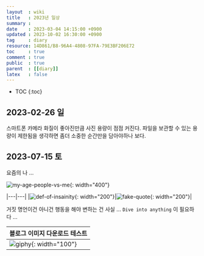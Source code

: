 ```yaml
---
layout  : wiki
title   : 2023년 일상
summary :
date    : 2023-03-04 14:15:00 +0900
updated : 2023-10-02 16:30:00 +0900
tag     : diary
resource: 14D861/B8-96A4-4808-97FA-79E3BF206E72
toc     : true
comment : true
public  : true
parent  : [[diary]]
latex   : false
---
```

* TOC
{:toc}

## 2023-02-26 일

스마트폰 카메라 화질이 좋아진만큼 사진 용량이 점점 커진다. 파일을 보관할 수 있는 용량이 제한됨을 생각하면 좀더 소중한 순간만을 담아야하나 보다.

## 2023-07-15 토

요즘의 나 ...

![my-age-people-vs-me]( https://sunghyunjin.com/blogwiki/resource/14D861/B8-96A4-4808-97FA-79E3BF206E72/253731648-d034b2ac-1b1f-48a0-8ef6-082620d34405.jpg ){: width="400"}

|---|---|
|![def-of-insainity]( https://sunghyunjin.com/blogwiki/resource/14D861/B8-96A4-4808-97FA-79E3BF206E72/253731696-7fadfb2f-f362-41af-8e62-e566aeb352a5.jpg ){: width="200"}|![fake-quote]( https://sunghyunjin.com/blogwiki/resource/14D861/B8-96A4-4808-97FA-79E3BF206E72/253731697-19ebc8cc-a790-4c43-9b0c-f3255dd71349.jpg ){: width="200"}|

거짓 명언이건 아니건 행동을 해야 변하는 건 사실 ... `Dive into anything` 이 필요하다 ...

|블로그 이미지 다운로드 테스트|
|---|
|![giphy]( https://sunghyunjin.com/blogwiki/resource/14D861/B8-96A4-4808-97FA-79E3BF206E72/253732131-62cf106a-dd1f-4caa-881d-2b5f7a44ce9c.gif ){: width="100"}|



